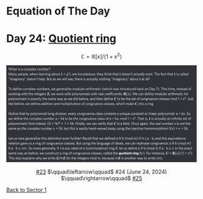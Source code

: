 # Equation of The Day

# Day 24: [Quotient ring](https://en.wikipedia.org/wiki/Quotient_ring)

$$\mathbb C=\mathbb R[x]/\langle 1+x^2\rangle$$

<picture><img alt="Day 24" src="0024.png"></picture>

<center><a href="0023.html">#23</a> $\qquad\leftarrow\qquad$ #24 (June 24, 2024) $\qquad\rightarrow\qquad$ <a href="0025.html">#25</a></center>

[Back to Sector 1](../0-63.md)

<script data-goatcounter="https://zswu.goatcounter.com/count" async src="//gc.zgo.at/count.js"></script>
<script src="https://utteranc.es/client.js" repo="12AbBa/eotd" issue-term="pathname" theme="github-light" crossorigin="anonymous" async> </script>